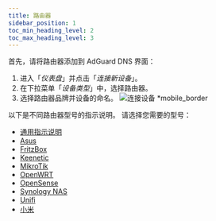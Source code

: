 ```yaml
---
title: 路由器
sidebar_position: 1
toc_min_heading_level: 2
toc_max_heading_level: 3
---
```


首先，请将路由器添加到 AdGuard DNS 界面：

1. 进入「_仪表盘_」并点击「_连接新设备_」。
2. 在下拉菜单「_设备类型_」中，选择路由器。
3. 选择路由器品牌并设备的命名。
    ![连接设备 \*mobile_border](https://cdn.adtidy.org/content/kb/dns/private/new_dns/connect/choose_router.png)

以下是不同路由器型号的指示说明。 请选择您需要的型号：

- [通用指示说明](/private-dns/connect-devices/routers/universal.md)
- [Asus](/private-dns/connect-devices/routers/asus.md)
- [FritzBox](/private-dns/connect-devices/routers/fritzbox.md)
- [Keenetic](/private-dns/connect-devices/routers/keenetic.md)
- [MikroTik](/private-dns/connect-devices/routers/mikrotik.md)
- [OpenWRT](/private-dns/connect-devices/routers/openwrt.md)
- [OpenSense](/private-dns/connect-devices/routers/opnsense.md)
- [Synology NAS](/private-dns/connect-devices/routers/synology-nas.md)
- [Unifi](/private-dns/connect-devices/routers/unifi.md)
- [小米](/private-dns/connect-devices/routers/xiaomi.md)
